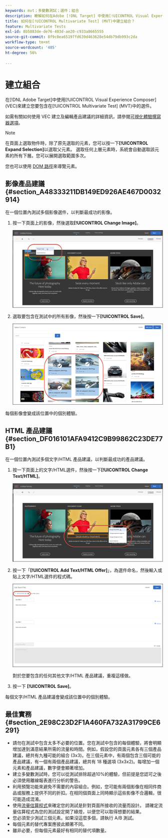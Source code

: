 ```yaml
---
keywords: mvt；多變數測試；選件；組合
description: 瞭解如何在Adobe [!DNL Target] 中使用[!UICONTROL Visual Experience Composer] (VEC)來建立您要包含在[!UICONTROL Multivariate Test] (MVT)中的選件。
title: 如何在[!UICONTROL Multivariate Test] (MVT)中建立組合？
feature: Multivariate Tests
exl-id: 8b5883de-de76-403d-ae20-c933a8665555
source-git-commit: 8f9c0ea65197fd639d463628e54db79db993c2da
workflow-type: tm+mt
source-wordcount: '485'
ht-degree: 56%

---
```


# 建立組合

在[!DNL Adobe Target]中使用[!UICONTROL Visual Experience Composer] (VEC)來建立您要包含在[!UICONTROL Multivariate Test] (MVT)中的選件。

如需有關如何使用 VEC 建立及編輯產品建議的詳細資訊，請參閱[可視化體驗撰寫器選項](/help/main/c-experiences/c-visual-experience-composer/viztarget-options.md)。

>[!NOTE]
>
>在頁面上選取物件時，除了原先選取的元素，您可以按一下&#x200B;**[!UICONTROL Expand Selection]**&#x200B;以選取父元素。 選取任何上層元素時，系統會自動選取該元素的所有下層。您可以展開選取範圍多次。
>
>您也可以使用 [DOM 路徑](/help/main/c-experiences/c-visual-experience-composer/viztarget-options.md#dom-path)來導覽元素。

## 影像產品建議 {#section_A48333211DB149ED926AE467D0032914}

在一個位置內測試多個影像選件，以判斷最成功的影像。

1. 按一下頁面上的影像，然後選取&#x200B;**[!UICONTROL Change Image]**。

   ![變更影像選項](/help/main/c-activities/c-multivariate-testing/t-create-multivariate-test/assets/changeimage.png)

1. 選取要包含在測試中的所有影像，然後按一下&#x200B;**[!UICONTROL Save]**。

   ![用來新增影像的選取內容對話方塊](/help/main/c-activities/c-multivariate-testing/t-create-multivariate-test/assets/addimage.png)

每個影像會變成該位置中的個別體驗。

## HTML 產品建議 {#section_DF016101AFA9412C9B99862C23DE77B1}

在一個位置內測試多個文字/HTML 產品建議，以判斷最成功的產品建議。

1. 按一下頁面上的文字/HTML選件，然後按一下&#x200B;**[!UICONTROL Change Text/HTML]**。

   ![變更文字/HTML](/help/main/c-activities/c-multivariate-testing/t-create-multivariate-test/assets/changehtml.png)

1. 按一下「**[!UICONTROL Add Text/HTML Offer]**」，為選件命名，然後輸入或貼上文字/HTML選件的程式碼。

   ![編輯產品建議](/help/main/c-activities/c-multivariate-testing/t-create-multivariate-test/assets/editoffers.png)

   對於您要包含的任何其他文字/HTML 產品建議，重複這樣做。

1. 按一下 **[!UICONTROL Save]**。

每個文字/HTML 產品建議會變成該位置中的個別體驗。

## 最佳實務 {#section_2E98C23D2F1A460FA732A31799CE6291}

* 請勿在測試中包含太多不必要的位置。您在測試中包含的每個體驗，將會明顯增加達到滿意結果所需的流量和時間。例如，假設您的頁面元素各有三個產品建議，總共有九種可能的組合 (3x3)。在三個元素中，有兩個包含三個可能的產品建議，有一個有兩個產品建議，總共有 18 種選項 (3x3x2)。每增加一個元素和產品建議，數字便會顯著增加。
* 建立多變數測試時，您可以從測試排除超過10%的體驗，但前提是您認可之後必須使用離線報表進行分析的警告。
* 利用預覽功能來避免不需要的內容組合。例如，您可能有兩個影像在相同件商品或服務上提供不同的折扣。在相同個頁面上同時顯示這些影像不合邏輯，很可能造成混淆。
* 使用[流量估算程式](/help/main/c-activities/c-multivariate-testing/t-create-multivariate-test/traffic-estimator.md)來確定您的測試是針對頁面所接收的流量而設計。 請確定流量估算程式為您的測試設定開了綠燈，以便您可以取得想要的結果。
* 您必須至少測試三個元素。如果沒這麼多個，請執行 A/B 測試。
* 每個元素的替代專案應彼此顯著不同。
* 雖非必要，但每個元素最好有相同的替代項數量。

